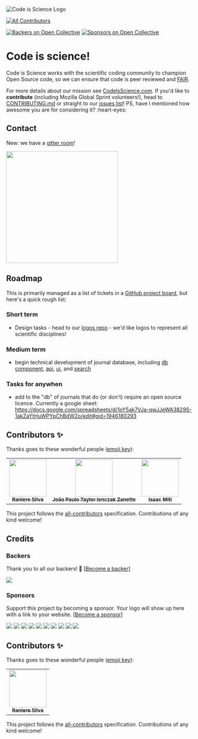 ![Code is Science Logo](static/images/logo.png)
<!-- ALL-CONTRIBUTORS-BADGE:START - Do not remove or modify this section -->
[![All Contributors](https://img.shields.io/badge/all_contributors-3-orange.svg?style=flat-square)](#contributors)
<!-- ALL-CONTRIBUTORS-BADGE:END -->

[![Backers on Open Collective](https://opencollective.com/code-is-science/backers/badge.svg)](#backers)
[![Sponsors on Open Collective](https://opencollective.com/code-is-science/sponsors/badge.svg)](#sponsors) 

# Code is science!

Code is Science works with the scientific coding community to champion Open Source code, so we can ensure that code is peer reviewed and [FAIR](https://www.nature.com/articles/sdata201618).

For more details about our mission see [CodeIsScience.com](http://www.codeisscience.com). If you'd like to **contribute** (including Mozilla Global Sprint volunteers!), head to [CONTRIBUTING.md](CONTRIBUTING.md) or straight to our [issues list](https://github.com/yochannah/code-is-science/issues)! PS, have I mentioned how awesome you are for considering it? :heart-eyes:

## Contact
New: we have a [gitter room](https://gitter.im/codeisscience/Lobby#)!

<a href="https://opencollective.com/code-is-science/donate" target="_blank">
  <img src="https://opencollective.com/code-is-science/donate/button@2x.png?color=blue" width=300 />
</a>

## Roadmap
This is primarily managed as a list of tickets in a [GitHub project board](https://github.com/yochannah/code-is-science/projects/1), but here's a quick rough list:

### Short term
  - Design tasks - head to our [logos repo](https://github.com/codeisscience/logos/issues/) - we'd like logos to represent all scientific disciplines!

### Medium term
- begin technical development of journal database, including [db component](https://github.com/yochannah/code-is-science/issues/5), [api](https://github.com/yochannah/code-is-science/issues/7), [ui](https://github.com/yochannah/code-is-science/issues/9), and [search](https://github.com/yochannah/code-is-science/issues/8)

### Tasks for anywhen
- add to the "db" of journals that do (or don't) require an open source licence. Currently a google sheet: https://docs.google.com/spreadsheets/d/1oY5ak7VJa-qwJJeWA3829S-1akZaYtHuWPYpChBdW2o/edit#gid=1946180293

## Contributors ✨

Thanks goes to these wonderful people ([emoji key](https://allcontributors.org/docs/en/emoji-key)):

<!-- ALL-CONTRIBUTORS-LIST:START - Do not remove or modify this section -->
<!-- prettier-ignore-start -->
<!-- markdownlint-disable -->
<table>
  <tr>
    <td align="center"><a href="http://rgaiacs.com"><img src="https://avatars0.githubusercontent.com/u/1506457?v=4" width="100px;" alt=""/><br /><sub><b>Raniere Silva</b></sub></a></td>
    <td align="center"><a href="https://github.com/JPTIZ"><img src="https://avatars2.githubusercontent.com/u/11988816?v=4" width="100px;" alt=""/><br /><sub><b>João Paulo Taylor Ienczak Zanette</b></sub></a></td>
    <td align="center"><a href="https://ikayz.github.io/"><img src="https://avatars1.githubusercontent.com/u/31007212?v=4" width="100px;" alt=""/><br /><sub><b>Isaac Miti</b></sub></a></td>
  </tr>
</table>

<!-- markdownlint-enable -->
<!-- prettier-ignore-end -->
<!-- ALL-CONTRIBUTORS-LIST:END -->

This project follows the [all-contributors](https://github.com/all-contributors/all-contributors) specification. Contributions of any kind welcome!

## Credits 

### Backers

Thank you to all our backers! 🙏 [[Become a backer](https://opencollective.com/code-is-science#backer)]

<a href="https://opencollective.com/code-is-science#backers" target="_blank"><img src="https://opencollective.com/code-is-science/backers.svg?width=890"></a>


### Sponsors

Support this project by becoming a sponsor. Your logo will show up here with a link to your website. [[Become a sponsor](https://opencollective.com/code-is-science#sponsor)]

<a href="https://opencollective.com/code-is-science/sponsor/0/website" target="_blank"><img src="https://opencollective.com/code-is-science/sponsor/0/avatar.svg"></a>
<a href="https://opencollective.com/code-is-science/sponsor/1/website" target="_blank"><img src="https://opencollective.com/code-is-science/sponsor/1/avatar.svg"></a>
<a href="https://opencollective.com/code-is-science/sponsor/2/website" target="_blank"><img src="https://opencollective.com/code-is-science/sponsor/2/avatar.svg"></a>
<a href="https://opencollective.com/code-is-science/sponsor/3/website" target="_blank"><img src="https://opencollective.com/code-is-science/sponsor/3/avatar.svg"></a>
<a href="https://opencollective.com/code-is-science/sponsor/4/website" target="_blank"><img src="https://opencollective.com/code-is-science/sponsor/4/avatar.svg"></a>
<a href="https://opencollective.com/code-is-science/sponsor/5/website" target="_blank"><img src="https://opencollective.com/code-is-science/sponsor/5/avatar.svg"></a>
<a href="https://opencollective.com/code-is-science/sponsor/6/website" target="_blank"><img src="https://opencollective.com/code-is-science/sponsor/6/avatar.svg"></a>
<a href="https://opencollective.com/code-is-science/sponsor/7/website" target="_blank"><img src="https://opencollective.com/code-is-science/sponsor/7/avatar.svg"></a>
<a href="https://opencollective.com/code-is-science/sponsor/8/website" target="_blank"><img src="https://opencollective.com/code-is-science/sponsor/8/avatar.svg"></a>
<a href="https://opencollective.com/code-is-science/sponsor/9/website" target="_blank"><img src="https://opencollective.com/code-is-science/sponsor/9/avatar.svg"></a>

## Contributors ✨

Thanks goes to these wonderful people ([emoji key](https://allcontributors.org/docs/en/emoji-key)):

<!-- ALL-CONTRIBUTORS-LIST:START - Do not remove or modify this section -->
<!-- prettier-ignore-start -->
<!-- markdownlint-disable -->
<table>
  <tr>
    <td align="center"><a href="http://rgaiacs.com"><img src="https://avatars0.githubusercontent.com/u/1506457?v=4" width="100px;" alt=""/><br /><sub><b>Raniere Silva</b></sub></a></td>
  </tr>
</table>

<!-- markdownlint-enable -->
<!-- prettier-ignore-end -->
<!-- ALL-CONTRIBUTORS-LIST:END -->

This project follows the [all-contributors](https://github.com/all-contributors/all-contributors) specification. Contributions of any kind welcome!
